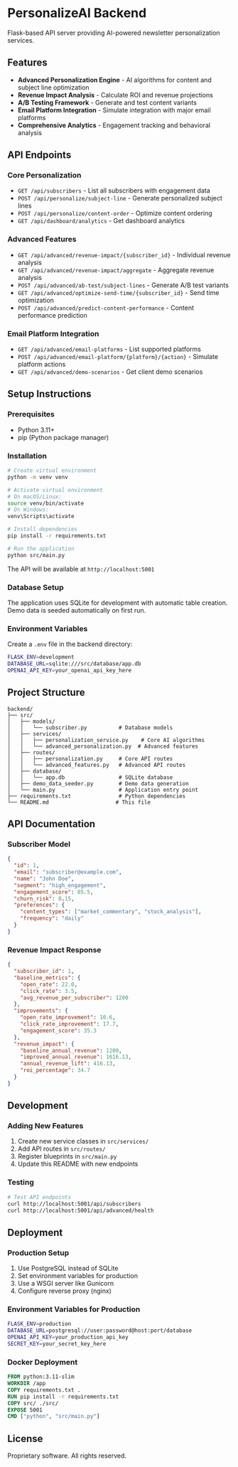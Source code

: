 # PersonalizeAI Backend

Flask-based API server providing AI-powered newsletter personalization services.

## Features

- **Advanced Personalization Engine** - AI algorithms for content and subject line optimization
- **Revenue Impact Analysis** - Calculate ROI and revenue projections
- **A/B Testing Framework** - Generate and test content variants
- **Email Platform Integration** - Simulate integration with major email platforms
- **Comprehensive Analytics** - Engagement tracking and behavioral analysis

## API Endpoints

### Core Personalization
- `GET /api/subscribers` - List all subscribers with engagement data
- `POST /api/personalize/subject-line` - Generate personalized subject lines
- `POST /api/personalize/content-order` - Optimize content ordering
- `GET /api/dashboard/analytics` - Get dashboard analytics

### Advanced Features
- `GET /api/advanced/revenue-impact/{subscriber_id}` - Individual revenue analysis
- `GET /api/advanced/revenue-impact/aggregate` - Aggregate revenue analysis
- `POST /api/advanced/ab-test/subject-lines` - Generate A/B test variants
- `GET /api/advanced/optimize-send-time/{subscriber_id}` - Send time optimization
- `POST /api/advanced/predict-content-performance` - Content performance prediction

### Email Platform Integration
- `GET /api/advanced/email-platforms` - List supported platforms
- `POST /api/advanced/email-platform/{platform}/{action}` - Simulate platform actions
- `GET /api/advanced/demo-scenarios` - Get client demo scenarios

## Setup Instructions

### Prerequisites
- Python 3.11+
- pip (Python package manager)

### Installation
```bash
# Create virtual environment
python -m venv venv

# Activate virtual environment
# On macOS/Linux:
source venv/bin/activate
# On Windows:
venv\Scripts\activate

# Install dependencies
pip install -r requirements.txt

# Run the application
python src/main.py
```

The API will be available at `http://localhost:5001`

### Database Setup
The application uses SQLite for development with automatic table creation. Demo data is seeded automatically on first run.

### Environment Variables
Create a `.env` file in the backend directory:
```bash
FLASK_ENV=development
DATABASE_URL=sqlite:///src/database/app.db
OPENAI_API_KEY=your_openai_api_key_here
```

## Project Structure

```
backend/
├── src/
│   ├── models/
│   │   └── subscriber.py          # Database models
│   ├── services/
│   │   ├── personalization_service.py    # Core AI algorithms
│   │   └── advanced_personalization.py  # Advanced features
│   ├── routes/
│   │   ├── personalization.py     # Core API routes
│   │   └── advanced_features.py   # Advanced API routes
│   ├── database/
│   │   └── app.db                 # SQLite database
│   ├── demo_data_seeder.py        # Demo data generation
│   └── main.py                    # Application entry point
├── requirements.txt               # Python dependencies
└── README.md                     # This file
```

## API Documentation

### Subscriber Model
```json
{
  "id": 1,
  "email": "subscriber@example.com",
  "name": "John Doe",
  "segment": "high_engagement",
  "engagement_score": 85.5,
  "churn_risk": 0.15,
  "preferences": {
    "content_types": ["market_commentary", "stock_analysis"],
    "frequency": "daily"
  }
}
```

### Revenue Impact Response
```json
{
  "subscriber_id": 1,
  "baseline_metrics": {
    "open_rate": 22.0,
    "click_rate": 3.5,
    "avg_revenue_per_subscriber": 1200
  },
  "improvements": {
    "open_rate_improvement": 10.6,
    "click_rate_improvement": 17.7,
    "engagement_score": 35.3
  },
  "revenue_impact": {
    "baseline_annual_revenue": 1200,
    "improved_annual_revenue": 1616.13,
    "annual_revenue_lift": 416.13,
    "roi_percentage": 34.7
  }
}
```

## Development

### Adding New Features
1. Create new service classes in `src/services/`
2. Add API routes in `src/routes/`
3. Register blueprints in `src/main.py`
4. Update this README with new endpoints

### Testing
```bash
# Test API endpoints
curl http://localhost:5001/api/subscribers
curl http://localhost:5001/api/advanced/health
```

## Deployment

### Production Setup
1. Use PostgreSQL instead of SQLite
2. Set environment variables for production
3. Use a WSGI server like Gunicorn
4. Configure reverse proxy (nginx)

### Environment Variables for Production
```bash
FLASK_ENV=production
DATABASE_URL=postgresql://user:password@host:port/database
OPENAI_API_KEY=your_production_api_key
SECRET_KEY=your_secret_key_here
```

### Docker Deployment
```dockerfile
FROM python:3.11-slim
WORKDIR /app
COPY requirements.txt .
RUN pip install -r requirements.txt
COPY src/ ./src/
EXPOSE 5001
CMD ["python", "src/main.py"]
```

## License

Proprietary software. All rights reserved.

